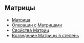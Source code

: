 ## Матрицы

  - [Матрица](Что_такое_матрица "wikilink")
  - [Операции с Матрицами](Операции_с_Матрицами "wikilink")
  - [Свойства Матриц](Свойства_Матриц "wikilink")
  - [Возведение Матрицы в
    степень](Возведение_Матрицы_в_степень "wikilink")